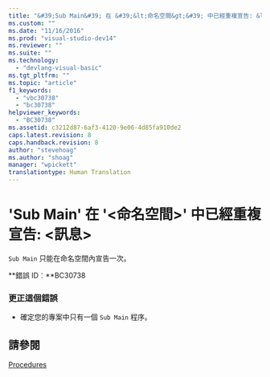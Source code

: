 ```yaml
---
title: "&#39;Sub Main&#39; 在 &#39;&lt;命名空間&gt;&#39; 中已經重複宣告: &lt;訊息&gt; | Microsoft Docs"
ms.custom: ""
ms.date: "11/16/2016"
ms.prod: "visual-studio-dev14"
ms.reviewer: ""
ms.suite: ""
ms.technology: 
  - "devlang-visual-basic"
ms.tgt_pltfrm: ""
ms.topic: "article"
f1_keywords: 
  - "vbc30738"
  - "bc30738"
helpviewer_keywords: 
  - "BC30738"
ms.assetid: c3212d87-6af3-4120-9e06-4d85fa910de2
caps.latest.revision: 8
caps.handback.revision: 8
author: "stevehoag"
ms.author: "shoag"
manager: "wpickett"
translationtype: Human Translation
---
```

# &#39;Sub Main&#39; 在 &#39;&lt;命名空間&gt;&#39; 中已經重複宣告: &lt;訊息&gt;
`Sub Main` 只能在命名空間內宣告一次。  
  
 **錯誤 ID︰**BC30738  
  
### 更正這個錯誤  
  
-   確定您的專案中只有一個 `Sub Main` 程序。  
  
## 請參閱  
 [Procedures](../../visual-basic/programming-guide/language-features/procedures/index.md)